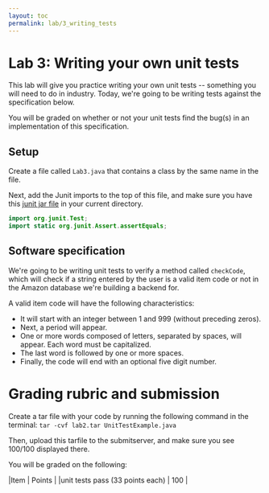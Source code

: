 ```yaml
---
layout: toc
permalink: lab/3_writing_tests
---
```

# Lab 3: Writing your own unit tests

This lab will give you practice writing your own unit tests -- something you will need to do in industry. Today, we're going to be writing tests against the specification below.

You will be graded on whether or not your unit tests find the bug(s) in an implementation of this specification.

## Setup

Create a file called `Lab3.java` that contains a class by the same name in the file.

Next, add the Junit imports to the top of this file, and make sure you have this [junit jar file](./) in your current directory.
```java
import org.junit.Test;
import static org.junit.Assert.assertEquals;
```

## Software specification

We're going to be writing unit tests to verify a method called `checkCode`, which will check if a string entered by the user is a valid item code or not in the Amazon database we're building a backend for. 

A valid item code will have the following characteristics:

* It will start with an integer between 1 and 999 (without preceding zeros).
* Next, a period will appear.
* One or more words composed of letters, separated by spaces, will appear. Each word must be capitalized.
* The last word is followed by one or more spaces.
* Finally, the code will end with an optional five digit number.


# Grading rubric and submission

Create a tar file with your code by running the following command in the terminal:
`tar -cvf lab2.tar UnitTestExample.java`

Then, upload this tarfile to the submitserver, and make sure you see 100/100 displayed there.

 You will be graded on the following:

|Item | Points |
|unit tests pass (33 points each) | 100 |

